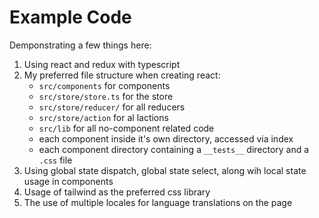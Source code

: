 # Example Code
Demponstrating a few things here:
 1. Using react and redux with typescript
 2. My preferred file structure when creating react:
    - `src/components` for components
    - `src/store/store.ts` for the store 
    - `src/store/reducer/` for all reducers
    - `src/store/action` for al lactions
    - `src/lib` for all no-component related code
    - each component inside it's own directory, accessed via index
    - each component directory containing a `__tests__` directory and a `.css` file
 3. Using global state dispatch, global state select, along wih local state usage in components
 4. Usage of tailwind as the preferred css library
 5. The use of multiple locales for language translations on the page
